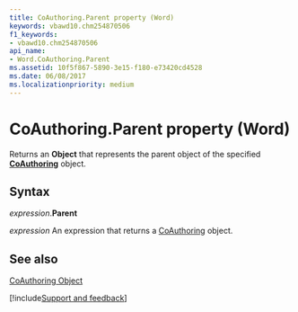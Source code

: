 ```yaml
---
title: CoAuthoring.Parent property (Word)
keywords: vbawd10.chm254870506
f1_keywords:
- vbawd10.chm254870506
api_name:
- Word.CoAuthoring.Parent
ms.assetid: 10f5f867-5890-3e15-f180-e73420cd4528
ms.date: 06/08/2017
ms.localizationpriority: medium
---
```



# CoAuthoring.Parent property (Word)

Returns an **Object** that represents the parent object of the specified **[CoAuthoring](Word.CoAuthoring.md)** object.


## Syntax

_expression_.**Parent**

 _expression_ An expression that returns a [CoAuthoring](./Word.CoAuthoring.md) object.


## See also


[CoAuthoring Object](Word.CoAuthoring.md)

[!include[Support and feedback](~/includes/feedback-boilerplate.md)]